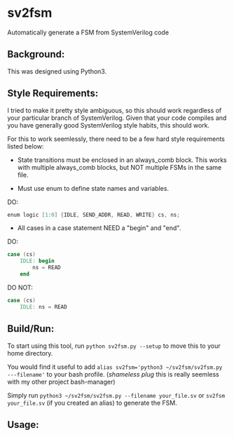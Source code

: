# sv2fsm
Automatically generate a FSM from SystemVerilog code

## Background:
This was designed using Python3.

## Style Requirements:

I tried to make it pretty style ambiguous, so this should work regardless of your particular branch of SystemVerilog.
Given that your code compiles and you have generally good SystemVerilog style habits, this should work. 

For this to work seemlessly, there need to be a few hard style requirements listed below:

- State transitions must be enclosed in an always_comb block. This works with multiple always_comb blocks, but NOT multiple FSMs in the same file.

- Must use enum to define state names and variables.

DO:
```verilog
enum logic [1:0] {IDLE, SEND_ADDR, READ, WRITE} cs, ns;
```

- All cases in a case statement NEED a "begin" and "end".

DO:
```verilog
case (cs)
    IDLE: begin
        ns = READ
    end
```
DO NOT:
```verilog
case (cs)
    IDLE: ns = READ
```

## Build/Run:

To start using this tool, run `python sv2fsm.py --setup` to move this to your home directory.

You would find it useful to add `alias sv2fsm='python3 ~/sv2fsm/sv2fsm.py ---filename'` to your bash profile.
(*shameless plug* this is really seemless with my other project bash-manager)

Simply run `python3 ~/sv2fsm/sv2fsm.py --filename your_file.sv` or `sv2fsm your_file.sv` (if you created an alias) to generate the FSM.

## Usage:
